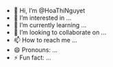 - 👋 Hi, I’m @HoaThiNguyet
- 👀 I’m interested in ...
- 🌱 I’m currently learning ...
- 💞️ I’m looking to collaborate on ...
- 📫 How to reach me ...
- 😄 Pronouns: ...
- ⚡ Fun fact: ...

<!---
HoaThiNguyet/HoaThiNguyet is a ✨ special ✨ repository because its `README.md` (this file) appears on your GitHub profile.
You can click the Preview link to take a look at your changes.
--->
